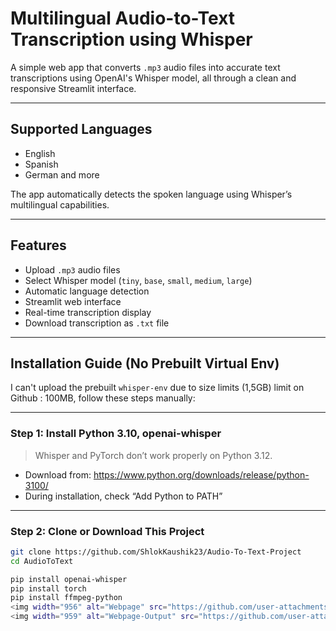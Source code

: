#  Multilingual Audio-to-Text Transcription using Whisper

A simple web app that converts `.mp3` audio files into accurate text transcriptions using OpenAI's Whisper model, all through a clean and responsive Streamlit interface.

---

##  Supported Languages

-  English  
-  Spanish  
-  German  and more

The app automatically detects the spoken language using Whisper’s multilingual capabilities.

---

##  Features

- Upload `.mp3` audio files
- Select Whisper model (`tiny`, `base`, `small`, `medium`, `large`)
- Automatic language detection
- Streamlit web interface
- Real-time transcription display
- Download transcription as `.txt` file

---

##  Installation Guide (No Prebuilt Virtual Env)

I can't upload the prebuilt `whisper-env` due to size limits (1,5GB) limit on Github : 100MB, follow these steps manually:

---

###  Step 1: Install Python 3.10, openai-whisper 

> Whisper and PyTorch don’t work properly on Python 3.12.


- Download from: https://www.python.org/downloads/release/python-3100/
- During installation, check  “Add Python to PATH”

---

###  Step 2: Clone or Download This Project

```bash
git clone https://github.com/ShlokKaushik23/Audio-To-Text-Project
cd AudioToText

pip install openai-whisper
pip install torch
pip install ffmpeg-python
<img width="956" alt="Webpage" src="https://github.com/user-attachments/assets/e6cee2ed-c0c3-48ad-8d6c-895a2db1523c" />
<img width="959" alt="Webpage-Output" src="https://github.com/user-attachments/assets/7b9ca797-2fb3-4870-94fc-18998ea21228" />

